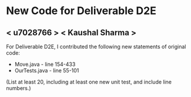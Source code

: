 # New Code for Deliverable D2E

## < u7028766 > < Kaushal Sharma >

For Deliverable D2E, I contributed the following new statements of original code:

- Move.java - line 154-433
- OurTests.java - line 55-101

(List at least 20, including at least one new unit test, and include line numbers.)
